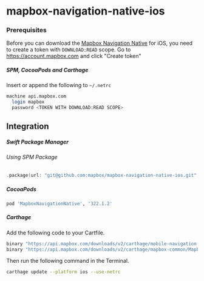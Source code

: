 # mapbox-navigation-native-ios

### Prerequisites

Before you can download the [Mapbox Navigation Native](https://github.com/mapbox/mapbox-navigation-native) for iOS, you need to create a token with `DOWNLOAD:READ` scope.
Go to https://account.mapbox.com and click "Create token"

##### SPM, CocoaPods and Carthage
Insert or append the following to `~/.netrc`

```bash
machine api.mapbox.com
  login mapbox
  password <TOKEN WITH DOWNLOAD:READ SCOPE>
```

## Integration

##### Swift Package Manager

###### Using SPM Package

```swift
.package(url: "git@github.com:mapbox/mapbox-navigation-native-ios.git", from: "322.1.2"),
```

##### CocoaPods

```ruby
pod 'MapboxNavigationNative', '322.1.2'
```

##### Carthage

Add the following code to your Cartfile.

```bash
binary "https://api.mapbox.com/downloads/v2/carthage/mobile-navigation-native/MapboxNavigationNative.json" == 322.1.2
binary "https://api.mapbox.com/downloads/v2/carthage/mapbox-common/MapboxCommon-ios.json" == 24.9.0
```

Then run the following command in the Terminal.
```bash
carthage update --platform ios --use-netrc
```
